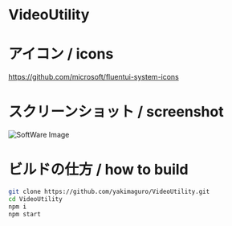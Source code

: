 # VideoUtility

# アイコン / icons
https://github.com/microsoft/fluentui-system-icons

# スクリーンショット / screenshot
![SoftWare Image](https://user-images.githubusercontent.com/54607611/153798821-65e81f4d-c8a6-47be-a14c-a7204c83cfdd.png)

# ビルドの仕方 / how to build

```bash
git clone https://github.com/yakimaguro/VideoUtility.git
cd VideoUtility
npm i
npm start
```
